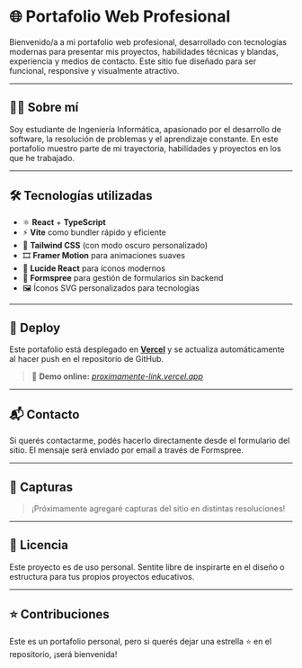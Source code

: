 # 🌐 Portafolio Web Profesional

Bienvenido/a a mi portafolio web profesional, desarrollado con tecnologías modernas para presentar mis proyectos, habilidades técnicas y blandas, experiencia y medios de contacto. Este sitio fue diseñado para ser funcional, responsive y visualmente atractivo.

---

## 🧑‍💻 Sobre mí

Soy estudiante de Ingeniería Informática, apasionado por el desarrollo de software, la resolución de problemas y el aprendizaje constante. En este portafolio muestro parte de mi trayectoria, habilidades y proyectos en los que he trabajado.

---

## 🛠 Tecnologías utilizadas

- ⚛️ **React** + **TypeScript**  
- ⚡ **Vite** como bundler rápido y eficiente  
- 💨 **Tailwind CSS** (con modo oscuro personalizado)  
- 🎞️ **Framer Motion** para animaciones suaves  
- 🎯 **Lucide React** para íconos modernos  
- 📄 **Formspree** para gestión de formularios sin backend  
- 🖼️ Íconos SVG personalizados para tecnologías

---
## 🚀 Deploy

Este portafolio está desplegado en **[Vercel](https://vercel.com/)** y se actualiza automáticamente al hacer push en el repositorio de GitHub.

> 🔗 **Demo online:** _[proximamente-link.vercel.app](https://proximamente-link.vercel.app)_

---

## 📬 Contacto

Si querés contactarme, podés hacerlo directamente desde el formulario del sitio. El mensaje será enviado por email a través de Formspree.

---

## 📸 Capturas

> ¡Próximamente agregaré capturas del sitio en distintas resoluciones!

---

## 📝 Licencia

Este proyecto es de uso personal. Sentite libre de inspirarte en el diseño o estructura para tus propios proyectos educativos.

---

## ⭐ Contribuciones

Este es un portafolio personal, pero si querés dejar una estrella ⭐ en el repositorio, ¡será bienvenida!

